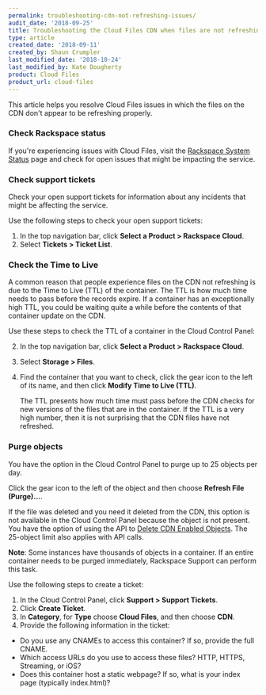 ```yaml
---
permalink: troubleshooting-cdn-not-refreshing-issues/
audit_date: '2018-09-25'
title: Troubleshooting the Cloud Files CDN when files are not refreshing
type: article
created_date: '2018-09-11'
created_by: Shaun Crumpler
last_modified_date: '2018-10-24'
last_modified_by: Kate Dougherty
product: Cloud Files
product_url: cloud-files
---
```


This article helps you resolve Cloud Files issues in which the files on the
CDN don't appear to be refreshing properly.

### Check Rackspace status

If you're experiencing issues with Cloud Files, visit the [Rackspace System
Status](https://rackspace.service-now.com/system_status/) page and check for
open issues that might be impacting the service.

### Check support tickets

Check your open support tickets for information about any incidents that might
be affecting the service.

Use the following steps to check your open support tickets:

1. In the top navigation bar, click **Select a Product > Rackspace Cloud**.
2. Select **Tickets > Ticket List**.

### Check the Time to Live

A common reason that people experience files on the CDN not refreshing is due
to the Time to Live (TTL) of the container. The TTL is how much time needs to
pass before the records expire. If a container has an exceptionally high TTL,
you could be waiting quite a while before the contents of that container
update on the CDN.

Use these steps to check the TTL of a container in the Cloud Control Panel:

2. In the top navigation bar, click **Select a Product > Rackspace Cloud**.
3. Select **Storage > Files**.
4. Find the container that you want to check, click the gear icon to the left
   of its name, and then click **Modify Time to Live (TTL)**.

    The TTL presents how much time must pass before the CDN checks for new
    versions of the files that are in the container. If the TTL is a very high
    number, then it is not surprising that the CDN files have not refreshed.

### Purge objects

You have the option in the Cloud Control Panel to purge up to 25 objects per
day.

Click the gear icon to the left of the object and then choose **Refresh File
(Purge)…**.

If the file was deleted and you need it deleted from the CDN, this option is
not available in the Cloud Control Panel because the object is not present.
You have the option of using the API to [Delete CDN Enabled
Objects](https://developer.rackspace.com/docs/cloud-files/v1/cdn-api-reference/cdn-object-services-operations/#delete-cdn-enabled-object). The 25-object
limit also applies with API calls.

**Note**: Some instances have thousands of objects in a container. If an
entire container needs to be purged immediately, Rackspace Support can perform
this task.

Use the following steps to create a ticket:

1. In the Cloud Control Panel, click **Support > Support Tickets**.
2. Click **Create Ticket**.
3. In **Category**, for **Type** choose **Cloud Files**, and then choose
   **CDN**.
4. Provide the following information in the ticket:
  * Do you use any CNAMEs to access this container?  If so, provide the full CNAME.
  * Which access URLs do you use to access these files? HTTP, HTTPS, Streaming, or iOS?
  * Does this container host a static webpage?  If so, what is your index page (typically index.html)?
